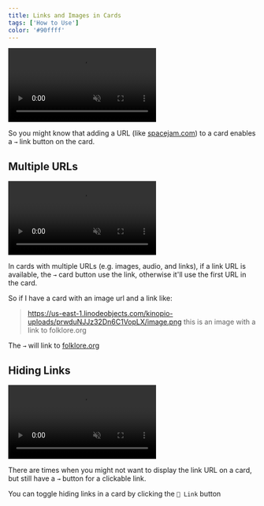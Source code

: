 ```yaml
---
title: Links and Images in Cards
tags: ['How to Use']
color: '#90ffff'
---
```


<video class="wide" autoplay loop muted playsinline>
  <source src="/assets/posts/add-url-to-card.mp4">
</video>

So you might know that adding a URL (like [spacejam.com](https://spacejam.com)) to a card enables a `→` link button on the card.

## Multiple URLs

<video class="wide" autoplay loop muted playsinline>
  <source src="/assets/posts/multiple-urls-in-card.mp4">
</video>

In cards with multiple URLs (e.g. images, audio, and links), if a link URL is available, the `→` card button use the link, otherwise it'll use the first URL in the card.

So if I have a card with an image url and a link like:

> https://us-east-1.linodeobjects.com/kinopio-uploads/prwduNJJz32Dn6C1VopLX/image.png
this is an image with a link to
folklore.org

The `→` will link to [folklore.org](folklore.org)


## Hiding Links

<video class="wide" autoplay loop muted playsinline>
  <source src="https://kinopio-updates.us-east-1.linodeobjects.com/hide-links-button.mp4">
</video>

There are times when you might not want to display the link URL on a card, but still have a `→` button for a clickable link.

You can toggle hiding links in a card by clicking the `👀 Link` button
